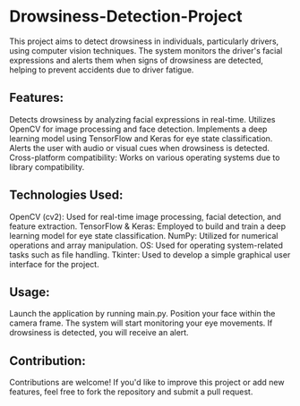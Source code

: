 # Drowsiness-Detection-Project

This project aims to detect drowsiness in individuals, particularly drivers, using computer vision techniques. The system monitors the driver's facial expressions and alerts them when signs of drowsiness are detected, helping to prevent accidents due to driver fatigue.

## Features:
Detects drowsiness by analyzing facial expressions in real-time.
Utilizes OpenCV for image processing and face detection.
Implements a deep learning model using TensorFlow and Keras for eye state classification.
Alerts the user with audio or visual cues when drowsiness is detected.
Cross-platform compatibility: Works on various operating systems due to library compatibility.

## Technologies Used:
OpenCV (cv2): Used for real-time image processing, facial detection, and feature extraction.
TensorFlow & Keras: Employed to build and train a deep learning model for eye state classification.
NumPy: Utilized for numerical operations and array manipulation.
OS: Used for operating system-related tasks such as file handling.
Tkinter: Used to develop a simple graphical user interface for the project.

## Usage:
Launch the application by running main.py.
Position your face within the camera frame.
The system will start monitoring your eye movements.
If drowsiness is detected, you will receive an alert.

## Contribution:
Contributions are welcome! If you'd like to improve this project or add new features, feel free to fork the repository and submit a pull request.
